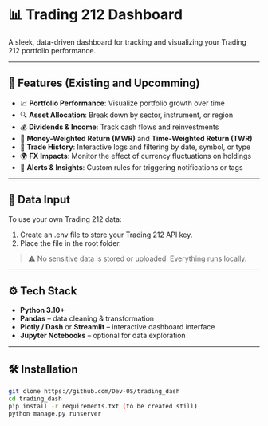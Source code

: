 # 📊 Trading 212 Dashboard

A sleek, data-driven dashboard for tracking and visualizing your Trading 212 portfolio performance. 

---

## 🚀 Features (Existing and Upcomming)

- 📈 **Portfolio Performance**: Visualize portfolio growth over time
- 🔍 **Asset Allocation**: Break down by sector, instrument, or region
- 💰 **Dividends & Income**: Track cash flows and reinvestments
- 🧮 **Money-Weighted Return (MWR)** and **Time-Weighted Return (TWR)**
- 📅 **Trade History**: Interactive logs and filtering by date, symbol, or type
- 🌍 **FX Impacts**: Monitor the effect of currency fluctuations on holdings
- 🔔 **Alerts & Insights**: Custom rules for triggering notifications or tags

---

## 📂 Data Input

To use your own Trading 212 data:

1. Create an .env file to store your Trading 212 API key.
2. Place the file in the root folder.

> ⚠️ No sensitive data is stored or uploaded. Everything runs locally.

---

## ⚙️ Tech Stack

- **Python 3.10+**
- **Pandas** – data cleaning & transformation
- **Plotly / Dash** or **Streamlit** – interactive dashboard interface
- **Jupyter Notebooks** – optional for data exploration

---

## 🛠️ Installation

```bash
git clone https://github.com/Dev-0S/trading_dash
cd trading_dash
pip install -r requirements.txt (to be created still)
python manage.py runserver
